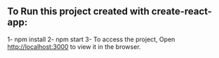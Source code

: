 ## To Run this project created with create-react-app:

1- npm install
2- npm start
3- To access the project, Open [http://localhost:3000](http://localhost:3000) to view it in the browser.
